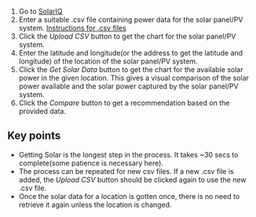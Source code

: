 1. Go to [SolarIQ](https://sol-eye.onrender.com/)
2. Enter a suitable .csv file containing power data for the solar panel/PV system. [Instructions for .csv files]()
3. Click the *Upload CSV* button to get the chart for the solar panel/PV system.
4. Enter the latitude and longitude(or the address to get the latitude and longitude) of the location of the solar panel/PV system.
5. Click the *Get Solar Data* button to get the chart for the available solar power in the given location. This gives a visual comparison of the solar power available and the solar power captured by the solar panel/PV system.
6. Click the *Compare* button to get a recommendation based on the provided data.

## Key points
- Getting Solar is the longest step in the process. It takes ~30 secs to complete(some patience is necessary here).
- The process can be repeated for new csv files. If a new .csv file is added, the *Upload CSV* button should be clicked again to use the new .csv file.
- Once the solar data for a location is gotten once, there is no need to retrieve it again unless the location is changed.

